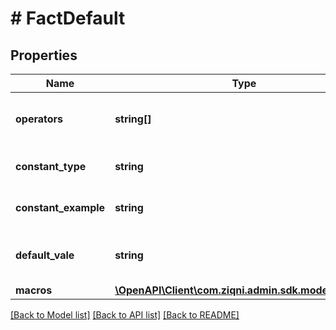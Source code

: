 # # FactDefault

## Properties

Name | Type | Description | Notes
------------ | ------------- | ------------- | -------------
**operators** | **string[]** | The operators supported by the fact |
**constant_type** | **string** | The data type of the constant |
**constant_example** | **string** | Example of the constant |
**default_vale** | **string** | The default value of the constant for the fact | [optional]
**macros** | [**\OpenAPI\Client\com.ziqni.admin.sdk.model\Macro[]**](Macro.md) |  | [optional]

[[Back to Model list]](../../README.md#models) [[Back to API list]](../../README.md#endpoints) [[Back to README]](../../README.md)
